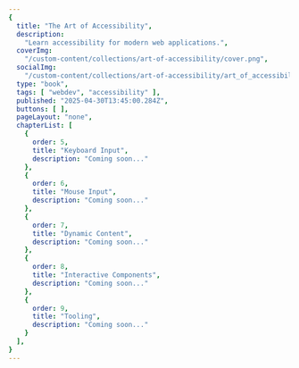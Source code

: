 ```yaml
---
{
  title: "The Art of Accessibility",
  description:
    "Learn accessibility for modern web applications.",
  coverImg:
    "/custom-content/collections/art-of-accessibility/cover.png",
  socialImg:
    "/custom-content/collections/art-of-accessibility/art_of_accessibility_social.png",
  type: "book",
  tags: [ "webdev", "accessibility" ],
  published: "2025-04-30T13:45:00.284Z",
  buttons: [ ],
  pageLayout: "none",
  chapterList: [
    {
      order: 5,
      title: "Keyboard Input",
      description: "Coming soon..." 
    },
    {
      order: 6,
      title: "Mouse Input",
      description: "Coming soon..." 
    },
    {
      order: 7,
      title: "Dynamic Content",
      description: "Coming soon..." 
    },
    {
      order: 8,
      title: "Interactive Components",
      description: "Coming soon..." 
    },
    {
      order: 9,
      title: "Tooling",
      description: "Coming soon..." 
    }
  ],
}
---
```

